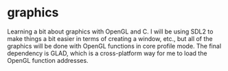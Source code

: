 # graphics
Learning a bit about graphics with OpenGL and C. I will be using SDL2 to make
things a bit easier in terms of creating a window, etc., but all of the
graphics will be done with OpenGL functions in core profile mode. The final
dependency is GLAD, which is a cross-platform way for me to load the OpenGL
function addresses.
